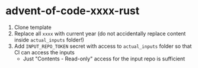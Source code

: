 # advent-of-code-xxxx-rust

1. Clone template
2. Replace all `xxxx` with current year (do not accidentally replace content inside `actual_inputs` folder!)
3. Add `INPUT_REPO_TOKEN` secret with access to `actual_inputs` folder so that CI can access the inputs
    * Just "Contents - Read-only" access for the input repo is sufficient
